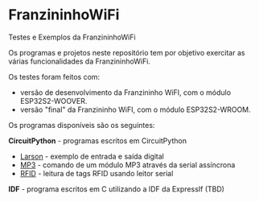 # FranzininhoWiFi
Testes e Exemplos da FranzininhoWiFi

Os programas e projetos neste repositório tem por objetivo exercitar as
várias funcionalidades da FranzininhoWiFi.

Os testes foram feitos com:

* versão de desenvolvimento da Franzininho WiFI, com o módulo ESP32S2-WOOVER.
* versão "final" da Franzininho WiFI, com o módulo ESP32S2-WROOM.

Os programas disponíveis são os seguintes:

**CircuitPython** - programas escritos em CircuitPython

* [Larson](CircuitPython/Larson) - exemplo de entrada e saída digital
* [MP3](CircuitPython/MP3_Serial) - comando de um módulo MP3 através da serial assíncrona
* [RFID](CircuitPython/RFID) - leitura de tags RFID usando leitor serial

**IDF** - programa escritos em C utilizando a IDF da ExpressIf (TBD)

